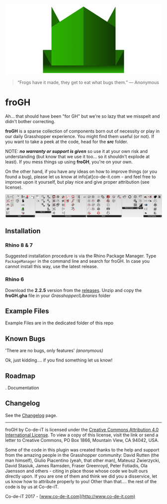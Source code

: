 ![froGH](https://github.com/Co-de-iT/froGH/blob/master/media/froGH%20logo.png?raw=true)

> “Frogs have it made, they get to eat what bugs them.” 
> ― Anonymous

# froGH
Ah... that should have been "for GH" but we're so lazy that we misspelt and didn't bother correcting.  
  
**froGH** is a sparse collection of components born out of necessity or play in our daily Grasshopper experience. You might find them useful (or not). If you want to take a peek at the code, head for the **_src_** folder. 

NOTE: _**no warranty or support is given**_ so use it at your own risk and understanding (but know that we use it too... so it shouldn't explode at least). If you mess things up using **froGH**, you're on your own.  
  
On the other hand, if you have any ideas on how to improve things (or you found a bug), please let us know at info[at]co-de-it.com - and feel free to improve upon it yourself, but play nice and give proper attribution (see license).
  
![froGH panel](https://raw.githubusercontent.com/Co-de-iT/froGH/master/media/froGH%202.0%20panel.png)
  
## Installation
### Rhino 8 & 7
Suggested installation procedure is via the Rhino Package Manager. Type `PackageManager` in the command line and search for froGH. In case you cannot install this way, use the latest release.

### Rhino 6
Download the **2.2.5** version from the [releases](https://github.com/Co-de-iT/froGH/releases). Unzip and copy the **froGH.gha** file in your _Grasshopper/Libraries_ folder  
   
## Example Files
Example Files are in the dedicated folder of this repo

## Known Bugs
'There are no bugs, only features' _(anonymous)_  
  
Ok, just kidding.... if you find something let us know!
  
## Roadmap
. Documentation  

## Changelog
See the [Changelog](/CHANGELOG/Changelog.md) page.
  
-------

froGH by Co-de-iT is licensed under the [Creative Commons Attribution 4.0 International License](http://creativecommons.org/licenses/by/4.0/). To view a copy of this license, visit the link or send a letter to Creative Commons, PO Box 1866, Mountain View, CA 94042, USA.

Some of the code in this plugin was created thanks to the help and support from the amazing people in the Grasshopper community: David Rutten (the man himself), Giulio Piacentino (yeah, that other man), Mateusz Zwierzycki, David Stasiuk, James Ramsden, Fraser Greenroyd, Peter Fotiadis, Ola Jaensson and others - citing in place those whose code we built ours directly upon. If you are one of them and think we did you a disservice, let us know how to attribute properly to you! Other than that.... the rest of the code is by us at Co-de-iT.  
  
Co-de-iT 2017 - [www.co-de-it.com](http://www.co-de-it.com)
